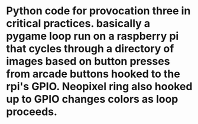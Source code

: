 # Python code for provocation three in critical practices. basically a pygame loop run on a raspberry pi that cycles through a directory of images based on button presses from arcade buttons hooked to the rpi's GPIO. Neopixel ring also hooked up to GPIO changes colors as loop proceeds. 
